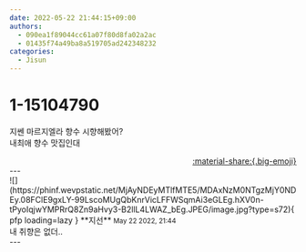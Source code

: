 ```yaml
---
date: 2022-05-22 21:44:15+09:00
authors:
  - 090ea1f89044cc61a07f80d8fa02a2ac
  - 01435f74a49ba8a519705ad242348232
categories:
  - Jisun
---
```


# 1-15104790

<div class="post-container" markdown="1">
<div class="content-container md-sidebar__scrollwrap" markdown="1">

지쎈 마르지엘라 향수 시향해봤어?<br>내최애 향수 맛집인대

</div>
</div>

<div style="text-align: right;" markdown="1">
<a href="https://weverse.io/fromis9/fanpost/1-15104790" style="text-align: right;">:material-share:{.big-emoji}</a>
</div>
---

<div class="comments-container md-sidebar__scrollwrap" markdown="1">
<div class="comment" markdown="1">
<div class='id-container' markdown="1">
![](https://phinf.wevpstatic.net/MjAyNDEyMTlfMTE5/MDAxNzM0NTgzMjY0NDEy.08FClE9gxLY-99LscoMUgQbKnrVicLFFWSqmAi3eGLEg.hXV0n-tPyoIqjwYMPRrQ8Zn9aHvy3-B2llL4LWAZ_bEg.JPEG/image.jpg?type=s72){ pfp loading=lazy }
**<span class="artist">지선</span>** <small>May 22 2022, 21:44</small><br>
</div>
<div class='comment-body' markdown="1">
내 취향은 없더..
</div>
</div>
</div>
---
